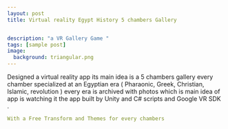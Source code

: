 ```yaml
---
layout: post
title: Virtual reality Egypt History 5 chambers Gallery


description: "a VR Gallery Game "
tags: [sample post]
image:
  background: triangular.png
---
```


Designed a virtual reality app its main idea is a 5 chambers gallery every chamber specialized at an Egyptian era ( Pharaonic, Greek, Christian, Islamic, revolution ) every era is archived with photos which is main idea of app is watching it the app built by Unity and C# scripts and Google VR SDK .

```yaml
With a Free Transform and Themes for every chambers
```

